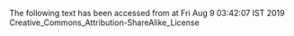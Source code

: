 The following text has been accessed from at Fri Aug 9 03:42:07 IST 2019
Creative_Commons_Attribution-ShareAlike_License
